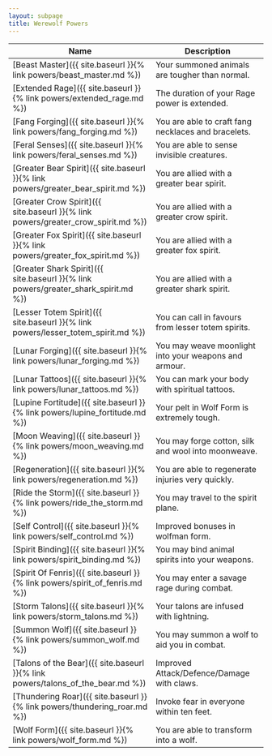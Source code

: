 ```yaml
---
layout: subpage
title: Werewolf Powers
---
```


Name                                                                                | Description
---                                                                                 | ---
[Beast Master]({{ site.baseurl }}{% link powers/beast_master.md %})                 | Your summoned animals are tougher than normal.
[Extended Rage]({{ site.baseurl }}{% link powers/extended_rage.md %})               | The duration of your Rage power is extended.
[Fang Forging]({{ site.baseurl }}{% link powers/fang_forging.md %})                 | You are able to craft fang necklaces and bracelets.
[Feral Senses]({{ site.baseurl }}{% link powers/feral_senses.md %})                 | You are able to sense invisible creatures.
[Greater Bear Spirit]({{ site.baseurl }}{% link powers/greater_bear_spirit.md %})   | You are allied with a greater bear spirit.
[Greater Crow Spirit]({{ site.baseurl }}{% link powers/greater_crow_spirit.md %})   | You are allied with a greater crow spirit.
[Greater Fox Spirit]({{ site.baseurl }}{% link powers/greater_fox_spirit.md %})     | You are allied with a greater fox spirit.
[Greater Shark Spirit]({{ site.baseurl }}{% link powers/greater_shark_spirit.md %}) | You are allied with a greater shark spirit.
[Lesser Totem Spirit]({{ site.baseurl }}{% link powers/lesser_totem_spirit.md %})   | You can call in favours from lesser totem spirits.
[Lunar Forging]({{ site.baseurl }}{% link powers/lunar_forging.md %})               | You may weave moonlight into your weapons and armour.
[Lunar Tattoos]({{ site.baseurl }}{% link powers/lunar_tattoos.md %})               | You can mark your body with spiritual tattoos.
[Lupine Fortitude]({{ site.baseurl }}{% link powers/lupine_fortitude.md %})         | Your pelt in Wolf Form is extremely tough.
[Moon Weaving]({{ site.baseurl }}{% link powers/moon_weaving.md %})                 | You may forge cotton, silk and wool into moonweave.
[Regeneration]({{ site.baseurl }}{% link powers/regeneration.md %})                 | You are able to regenerate injuries very quickly.
[Ride the Storm]({{ site.baseurl }}{% link powers/ride_the_storm.md %})             | You may travel to the spirit plane.
[Self Control]({{ site.baseurl }}{% link powers/self_control.md %})                 | Improved bonuses in wolfman form.
[Spirit Binding]({{ site.baseurl }}{% link powers/spirit_binding.md %})             | You may bind animal spirits into your weapons.
[Spirit Of Fenris]({{ site.baseurl }}{% link powers/spirit_of_fenris.md %})         | You may enter a savage rage during combat.
[Storm Talons]({{ site.baseurl }}{% link powers/storm_talons.md %})                 | Your talons are infused with lightning.
[Summon Wolf]({{ site.baseurl }}{% link powers/summon_wolf.md %})                   | You may summon a wolf to aid you in combat.
[Talons of the Bear]({{ site.baseurl }}{% link powers/talons_of_the_bear.md %})     | Improved Attack/Defence/Damage with claws.
[Thundering Roar]({{ site.baseurl }}{% link powers/thundering_roar.md %})           | Invoke fear in everyone within ten feet.
[Wolf Form]({{ site.baseurl }}{% link powers/wolf_form.md %})                       | You are able to transform into a wolf.

